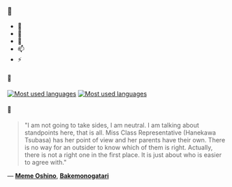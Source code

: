### 👋

- 🔭
- 🌱
- 💬
- 📫
- ⚡

#### 🧏

[![Most used languages](https://github-readme-stats-aynah.vercel.app/api/top-langs/?username=aynh&theme=solarized-dark&langs_count=6&layout=compact&hide_title=true)](https://github.com/anuraghazra/github-readme-stats#gh-dark-mode-only)
[![Most used languages](https://github-readme-stats-aynah.vercel.app/api/top-langs/?username=aynh&theme=solarized-light&langs_count=6&layout=compact&hide_title=true)](https://github.com/anuraghazra/github-readme-stats#gh-light-mode-only)

#### 💬

> "I am not going to take sides, I am neutral. I am talking about standpoints here, that is all. Miss Class Representative (Hanekawa Tsubasa) has her point of view and her parents have their own. There is no way for an outsider to know which of them is right. Actually, there is not a right one in the first place. It is just about who is easier to agree with."

&mdash; [**Meme Oshino**](https://myanimelist.net/character.php?q=Meme%20Oshino&cat=character), [**Bakemonogatari**](https://myanimelist.net/search/all?q=Bakemonogatari&cat=all)
